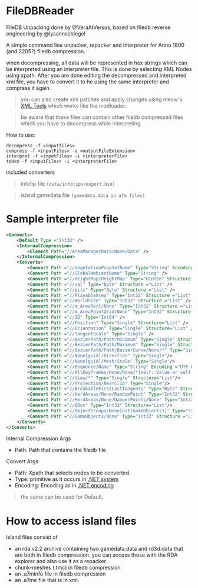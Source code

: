# FileDBReader

FileDB Unpacking done by @VeraAtVersus, based on filedb reverse engineering by @lysannschlegel

A simple command line unpacker, repacker and interpreter for Anno 1800 (and 2205?) filedb compression. 


when decompressing, all data will be represented in hex strings which can be interpreted using an interpreter file. This is done by selecting XML Nodes using xpath. After you are done editing the decompressed and interpreted xml file, you have to convert it to he using the same interpreter and compress it again.
 >you can also create xml patches and apply changes using meow's [XML Tools](https://github.com/xforce/anno1800-mod-loader/releases/tag/v0.7.12) which works like the modloader.

> be aware that these files can contain other filedb compressed files which you have to decompress while interpreting. 

How to use: 

```
decompress -f <inputfiles>
compress -f <inputFiles> -o <outputFileExtension>
interpret -f <inputFiles> -i <interpreterFile>
toHex -f <inputFiles> -i <interpreterFile>
```

included converters

> infotip file ````(data/infotips/export.bin)````

> island gamedata file ````(gamedata.data in a7m files)````

# Sample interpreter file

```xml
<Converts>
    <Default Type ="Int32" />
    <InternalCompression>
        <Element Path="//AreaManagerData/None/Data" />
    </InternalCompression>
    <Converts>
        <Convert Path ="//VegetationPropSetName" Type="String" Encoding="UTF-8" />
        <Convert Path ="//GlobalAmbientName" Type="String" />
        <Convert Path ="//HeightMap/HeightMap" Type="UInt16" Structure ="List" />
        <Convert Path ="//val" Type="Byte" Structure ="List" />
        <Convert Path ="//bits" Type="Byte" Structure ="List" />
        <Convert Path ="//PlayableArea" Type="Int32" Structure ="List" />
        <Convert Path ="//WorldSize" Type="Int32" Structure ="List" />
        <Convert Path ="//m_AreaRect/None" Type="Int32" Structure ="List" />
        <Convert Path ="//m_AreaPointGrid/None" Type="Int32" Structure ="List" />
        <Convert Path ="//ID" Type="Int64" />
        <Convert Path ="//Position" Type="Single" Structure="List" />
        <Convert Path ="//Orientation" Type="Single" Structure="List" />
        <Convert Path ="//TangentScale" Type="Single" />
        <Convert Path ="//BezierPath/Path/Minimum" Type="Single" Structure="List"/>
        <Convert Path ="//BezierPath/Path/Maximum" Type="Single" Structure="List"/>
        <Convert Path ="//BezierPath/Path/BezierCurve/None/*" Type="Single" Structure="List"/>
        <Convert Path ="//None[guid]/Direction" Type="Single"/>
        <Convert Path ="//None[guid]/Mesh/Scale" Type="Single"/>
        <Convert Path ="//Sequence/Name" Type="String" Encoding ="UTF-8"/>
        <Convert Path ="//AllKeyframes/None/None/*[self::Value or self::TangentIn or self::TangentOut]" Type="Single"/>
        <Convert Path ="//View/*" Type="Single" Structure="List"/>
        <Convert Path ="//Projection/NearClip" Type="Single"/>
        <Convert Path ="//BreakableFirstLastTangents" Type="Byte" Structure="List"/>
        <Convert Path ="//HerdAreas/None/RandomPoint" Type="Int32" Structure="List"/>
        <Convert Path ="//HerdAreas/None/DangerPoints/None" Type="Int32" Structure="List"/>
        <Convert Path ="//BBox" Type="Int32" Structure="List"/>
        <Convert Path ="//ObjectGroups/None[not(GameObjects)]" Type="String" Encoding="UTF-8"/>
        <Convert Path ="//GameObjects/None" Type="Int32" Structure ="List"/>
    </Converts>
</Converts>
```

Internal Compression Args
- Path: Path that contains the filedb file

Convert Args
- Path: Xpath that selects nodes to be converted. 
- Type: primitive as it occurs in [.NET system](https://docs.microsoft.com/de-de/dotnet/csharp/language-reference/builtin-types/built-in-types)
- Encoding: Encoding as in [.NET encoding](https://docs.microsoft.com/de-de/dotnet/api/system.text.encoding?view=net-5.0)

> the same can be used for Default. 


# How to access island files

Island files consist of

- an rda v2.2 archive containing two gamedata.data and rd3d.data that are both in filedb compression. you can access those with the RDA explorer and also use it as a repacker. 
- chunk-meshes (.tmc) in filedb compression 
- an .a7minfo file in filedb compression 
- an .a7me file that is in xml. 










